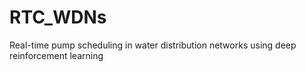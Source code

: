 # RTC_WDNs
Real-time pump scheduling in water distribution networks using deep reinforcement learning

